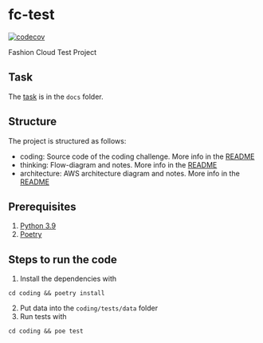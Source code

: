 # fc-test

[![codecov](https://codecov.io/gh/gaarutyunov/fc-test/branch/main/graph/badge.svg?token=23W0N4BUAP)](https://codecov.io/gh/gaarutyunov/fc-test)

Fashion Cloud Test Project

## Task

The [task](docs%2FFashion_Cloud_Test_Assignment_-_Python.pdf) is in the `docs` folder.

## Structure

The project is structured as follows:

- coding: Source code of the coding challenge. More info in the [README](coding%2FREADME.md)
- thinking: Flow-diagram and notes. More info in the [README](thinking%2FREADME.md)
- architecture: AWS architecture diagram and notes. More info in the [README](architecture%2FREADME.md)

## Prerequisites

1. [Python 3.9](https://www.python.org/downloads/)
2. [Poetry](https://python-poetry.org/docs/#installation)

## Steps to run the code

1. Install the dependencies with

```shell
cd coding && poetry install
```

2. Put data into the `coding/tests/data` folder
3. Run tests with

```shell
cd coding && poe test
```
